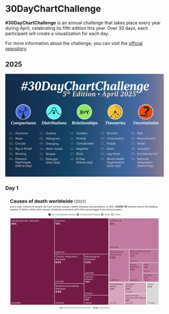 # 30DayChartChallenge

**#30DayChartChallenge** is an annual challenge that takes place every year during April, celebrating its fifth edition this year. Over 30 days, each participant will create a visualization for each day.

For more information about the challenge, you can visit the [official repository](https://github.com/30DayChartChallenge)
## 2025

![prompts](https://github.com/juanchiparra/30daychartchallenge/blob/main/2025/prompts.jpg)

### Day 1
![Challenge 01](https://github.com/juanchiparra/30daychartchallenge/blob/main/2025/V01/treemap.png)

